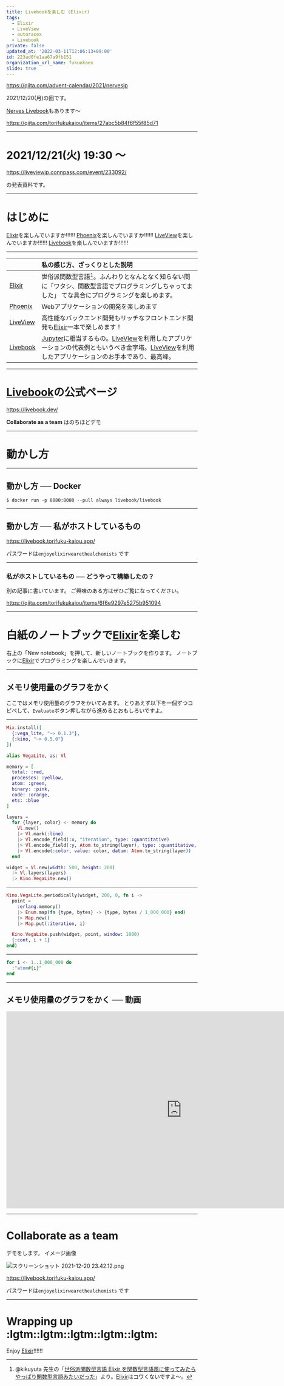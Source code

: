 ```yaml
---
title: Livebookを楽しむ (Elixir)
tags:
  - Elixir
  - LiveView
  - autoracex
  - Livebook
private: false
updated_at: '2022-03-11T12:06:13+09:00'
id: 223ad0fe1aa67a9fb151
organization_url_name: fukuokaex
slide: true
---
```


https://qiita.com/advent-calendar/2021/nervesjp

2021/12/20(月)の回です。

[Nerves Livebook](https://github.com/livebook-dev/nerves_livebook)もあります〜

https://qiita.com/torifukukaiou/items/27abc5b84f6f55f85d71


---

# 2021/12/21(火) 19:30 〜

https://liveviewjp.connpass.com/event/233092/

の発表資料です。

---

# はじめに

[Elixir](https://elixir-lang.org/)を楽しんでいますか:bangbang::bangbang::bangbang:
[Phoenix](https://www.phoenixframework.org/)を楽しんでいますか:bangbang::bangbang::bangbang:
[LiveView](https://github.com/phoenixframework/phoenix_live_view)を楽しんでいますか:bangbang::bangbang::bangbang:
[Livebook](https://github.com/livebook-dev/livebook)を楽しんでいますか:bangbang::bangbang::bangbang:

---

|  | 私の感じ方、ざっくりとした説明 |
|:-|:-|
| [Elixir](https://elixir-lang.org/)  | 世俗派関数型言語[^1]。ふんわりとなんとなく知らない間に「ワタシ、関数型言語でプログラミングしちゃってました」 てな具合にプログラミングを楽しめます。 |
| [Phoenix](https://www.phoenixframework.org/)  | Webアプリケーションの開発を楽しめます  |
| [LiveView](https://github.com/phoenixframework/phoenix_live_view)  | 高性能なバックエンド開発もリッチなフロントエンド開発も[Elixir](https://elixir-lang.org/)一本で楽しめます！  |
| [Livebook](https://github.com/livebook-dev/livebook)  | [Jupyter](https://jupyter.org/)に相当するもの。[LiveView](https://github.com/phoenixframework/phoenix_live_view)を利用したアプリケーションの代表例ともいうべき金字塔。[LiveView](https://github.com/phoenixframework/phoenix_live_view)を利用したアプリケーションのお手本であり、最高峰。  |

[^1]: @kikuyuta 先生の「[世俗派関数型言語 Elixir を関数型言語風に使ってみたらやっぱり関数型言語みたいだった](https://qiita.com/kikuyuta/items/afa4c264720eb29d9760)」より。[Elixir](https://elixir-lang.org/)はコワくないですよ〜。


---

# [Livebook](https://github.com/livebook-dev/livebook)の公式ページ

https://livebook.dev/

**Collaborate as a team**
はのちほどデモ

---

# 動かし方

---

## 動かし方 ── Docker

```
$ docker run -p 8080:8080 --pull always livebook/livebook
```

---

## 動かし方 ── 私がホストしているもの

https://livebook.torifuku-kaiou.app/

パスワードは`enjoyelixirwearethealchemists` です

---

### 私がホストしているもの ── どうやって構築したの？

別の記事に書いています。
ご興味のある方はぜひご覧になってください。

https://qiita.com/torifukukaiou/items/6f6e9297e5275b951094

---


# 白紙のノートブックで[Elixir](https://elixir-lang.org/)を楽しむ

右上の「New notebook」を押して、新しいノートブックを作ります。
ノートブックに[Elixir](https://elixir-lang.org/)でプログラミングを楽しんでいきます。

---

## メモリ使用量のグラフをかく

ここではメモリ使用量のグラフをかいてみます。
とりあえず以下を一個ずつコピペして、`Evaluate`ボタン押しながら進めるとおもしろいですよ。

---


```elixir
Mix.install([
  {:vega_lite, "~> 0.1.3"},
  {:kino, "~> 0.5.0"}
])

alias VegaLite, as: Vl

memory = [
  total: :red,
  processes: :yellow,
  atom: :green,
  binary: :pink,
  code: :orange,
  ets: :blue
]

layers = 
  for {layer, color} <- memory do
    Vl.new()
    |> Vl.mark(:line)
    |> Vl.encode_field(:x, "iteration", type: :quantitative)
    |> Vl.encode_field(:y, Atom.to_string(layer), type: :quantitative, title: "Memory usage (MB)")
    |> Vl.encode(:color, value: color, datum: Atom.to_string(layer))
  end

widget = Vl.new(width: 500, height: 200)
  |> Vl.layers(layers)
  |> Kino.VegaLite.new()
```

---


```elixir
Kino.VegaLite.periodically(widget, 200, 0, fn i ->
  point =
    :erlang.memory()
    |> Enum.map(fn {type, bytes} -> {type, bytes / 1_000_000} end)
    |> Map.new()
    |> Map.put(:iteration, i)

  Kino.VegaLite.push(widget, point, window: 1000)
  {:cont, i + 1}
end)
```

---


```elixir
for i <- 1..1_000_000 do
  :"atom#{i}"
end
```

---


## メモリ使用量のグラフをかく ── 動画

<iframe width="924" height="520" src="https://www.youtube.com/embed/Zqkflkh_-7s" title="YouTube video player" frameborder="0" allow="accelerometer; autoplay; clipboard-write; encrypted-media; gyroscope; picture-in-picture" allowfullscreen></iframe>

---

# Collaborate as a team

デモをします。
イメージ画像

![スクリーンショット 2021-12-20 23.42.12.png](https://qiita-image-store.s3.ap-northeast-1.amazonaws.com/0/131808/727f15bb-376d-0317-d73b-c57887941959.png)

https://livebook.torifuku-kaiou.app/

パスワードは`enjoyelixirwearethealchemists` です

---

# Wrapping up :lgtm::lgtm::lgtm::lgtm::lgtm:
Enjoy [Elixir](https://elixir-lang.org/):bangbang::bangbang::bangbang: 





